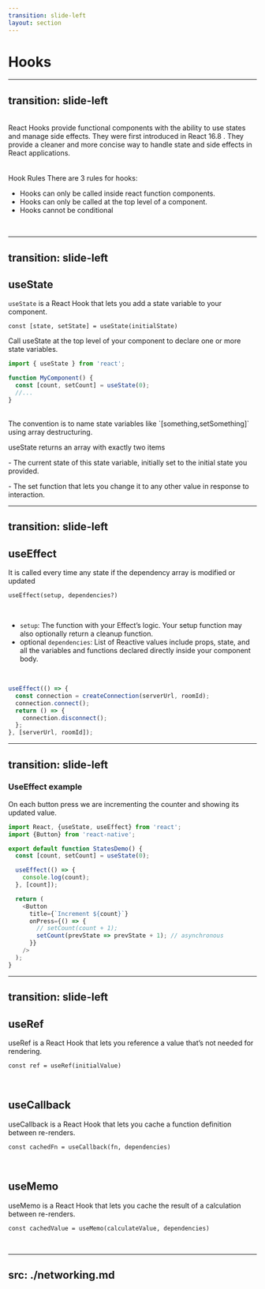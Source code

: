 ```yaml
---
transition: slide-left
layout: section
---
```

# Hooks

<!--
These common user interface controls will render on any platform.
-->
---
transition: slide-left
---

<br>
<div>
<span>React Hooks provide<span v-mark.highlight.yellow="1"> functional components </span> with the ability to use states and manage side effects.</span>
<span> They were first introduced in <span v-mark.circle.pink="2">React 16.8 </span>. They provide a cleaner and more concise way to handle state and side effects in React applications. </span>
<br>
<br>
</div>

<br>
<span>
Hook Rules
There are 3 rules for hooks:

- Hooks can only be called inside react function components.
- Hooks can only be called at the top level of a component.
- Hooks cannot be conditional

</span>

<br>

---
transition: slide-left
---

## useState

<span>`useState` is a React Hook that lets you add a<span v-mark.highlight.pink="1"> state variable </span> to your component.</span>
<br>

```shell
const [state, setState] = useState(initialState)
```

Call useState at the top level of your component to declare one or more state variables.
<br>

```js
import { useState } from 'react';

function MyComponent() {
  const [count, setCount] = useState(0);
  //...
}
```

<br>
<div>
<span>The convention is to name state variables like<span v-mark.box.yellow="2"> `[something,setSomething]` using array destructuring.</span> </span>

<span>useState returns an array with exactly two items</span>

<span>- The <span  v-mark.highlight.blue="3"> current state </span>of this state variable, initially set to the <span  v-mark.highlight.purple="4"> initial state </span> you provided.</span>

<span>- The <span  v-mark.highlight.yellow="5"> set function </span>  that lets you change it to any other value in response to interaction.
</span>
</div>

---
transition: slide-left
---

## useEffect

It is called every time any state if the dependency array is modified or updated
<br>

```shell
useEffect(setup, dependencies?)
```

<br>

- `setup`: The function with your Effect’s logic. Your setup function may also optionally return a cleanup function.
- optional `dependencies`: List of Reactive values include props, state, and all the variables and functions declared directly inside your component body.
  
<br>

```js
useEffect(() => {
  const connection = createConnection(serverUrl, roomId);
  connection.connect();
  return () => {
    connection.disconnect();
  };
}, [serverUrl, roomId]);
```

<!--
useEffect
-->

---
transition: slide-left
---

### UseEffect example

On each button press we are incrementing the counter and showing its updated value.

```js
import React, {useState, useEffect} from 'react';
import {Button} from 'react-native';

export default function StatesDemo() {
  const [count, setCount] = useState(0);

  useEffect(() => {
    console.log(count);
  }, [count]);

  return (
    <Button
      title={`Increment ${count}`}
      onPress={() => {
        // setCount(count + 1);
        setCount(prevState => prevState + 1); // asynchronous
      }}
    />
  );
}
```

---
transition: slide-left
---

## useRef

useRef is a React Hook that lets you reference a value that’s not needed for rendering.
<br>

```shell
const ref = useRef(initialValue)
```

<br>

## useCallback

useCallback is a React Hook that lets you cache a function definition between re-renders.
<br>

```shell
const cachedFn = useCallback(fn, dependencies)
```

<br>

## useMemo

useMemo is a React Hook that lets you cache the result of a calculation between re-renders.
<br>

```shell
const cachedValue = useMemo(calculateValue, dependencies)
```

<br>

---
src: ./networking.md
---
